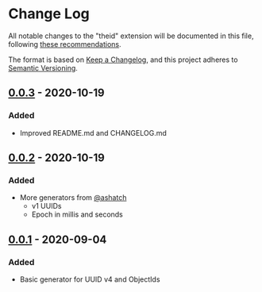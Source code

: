 # Change Log

All notable changes to the "theid" extension will be documented in this file, following [these recommendations](http://keepachangelog.com/).

The format is based on [Keep a Changelog](https://keepachangelog.com/en/1.0.0/),
and this project adheres to [Semantic Versioning](https://semver.org/spec/v2.0.0.html).

## [0.0.3] - 2020-10-19

### Added

- Improved README.md and CHANGELOG.md

## [0.0.2] - 2020-10-19

### Added

- More generators from [@ashatch](https://github.com/ashatch)
  + v1 UUIDs
  + Epoch in millis and seconds

## [0.0.1] - 2020-09-04

### Added

- Basic generator for UUID v4 and ObjectIds


[Unreleased]: https://github.com/olivierlacan/keep-a-changelog/compare/0.0.3...HEAD
[0.0.3]: https://github.com/petercoulton/theid/releases/tag/0.0.3
[0.0.2]: https://github.com/petercoulton/theid/releases/tag/0.0.2
[0.0.1]: https://github.com/petercoulton/theid/releases/tag/0.0.1
